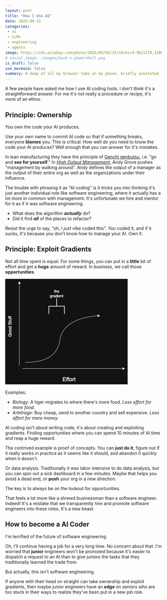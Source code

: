 ```yaml
---
layout: post
title: "How I Use AI"
date: 2025-09-15
categories:
 - ai
 - LLMs
 - engineering
 - agents
image: https://cdn.pixabay.com/photo/2025/09/02/15/16/bird-9811729_1280.jpg
# social_image: /images/bash-v-powershell.png
is_draft: false
use_mermaid: false
summary: A dump of all my browser tabs on my phone, briefly annotated
---
```


A few people have asked me how I use AI coding tools. I don't think it's a straightforward answer.
For me it's not really a procedure or recipe, it's more of an ethos.


## Principle: Ownership
You own the code your AI produces.

Use your own name to commit AI code so that if something breaks, everyone **blames** you. This is critical. How well
do you need to know the code your AI produces? Well enough that you can answer for it's mistakes.

In lean manufacturing they have the principle of [Genchi genbutsu][gen], i.e. "go and **see for yourself**." In 
[_High Output Management_][hom], Andy Grove pushes "management by walking around". Andy defines the output
of a manager as the output of their entire org as well as the organizations under their influence.

The trouble with phrasing it as "AI coding" is it tricks you into thinking it's just another individual role
like software engineering, where it actually has a lot more in common with management. It's unfortunate we
hire and mentor for it as if it was software engineering.

* What does the algorithm _**actually**_ do?
* Did it find _**all**_ of the places to refactor?

Resist the urge to say, "oh, I _just_ vibe coded this". _You_ coded it, and if it sucks, it's because you
don't know how to manage your AI. Own it.


## Principle: Exploit Gradients
Not all time spent is equal. For some things, you can put in a **little** bit of effort and get a **huge** amount
of reward. In business, we call those **opportunities**.

![a graph with x axis labeled "effort", y axis labeled "good stuff" and a curve with a steep part labeled "the gradient"](/images/gradient.drawio.png)

Examples:

* _Biology_: A tiger migrates to where there's more food. _Less effort for more food._
* _Arbitrage_: Buy cheap, send to another country and sell expensive. _Less effort for more money._

AI coding isn't about writing code, it's about creating and exploiting gradients. Finding opportunities
where you can spend 10 minutes of AI time and reap a huge reward.

The contrived example is proof of concepts. You can **just do it**, figure out if it really works in practice
as it seems like it should, and abandon it quickly when it doesn't.

Or data analysis. Traditionally it was labor intensive to do data analysis, but you can spin out a sick
dashboard in a few minutes. Maybe that helps you avoid a dead end, or **push** your org in a new direction.

The key is to always be on the lookout for opportunities.

That feels a lot more like a shrewd businessman than a software engineer. Indeed! It's a mistake that
we transparently hire and promote software engineers into these roles. It's a new beast.


## How to become a AI Coder
I'm terrified of the future of software engineering. 

Oh, I'll continue having a job for a very long time. No concern about that. I'm worried that **junior**
engineers won't be promoted because it's easier to dispatch a request to an AI than to give juniors the
tasks that they traditionally learned the trade from.

But actually, this isn't software engineering.

If anyone with their head on straight can take ownership and exploit gradients, then maybe junior engineers
have an **edge** on seniors who are too stuck in their ways to realize they've been put in a new job role.


 [gen]: https://en.wikipedia.org/wiki/Genchi_Genbutsu
 [hom]: https://www.amazon.com/High-Output-Management-Andrew-Grove/dp/0679762884
 [eff]: https://www.amazon.com/Effective-Executive-Definitive-Harperbusiness-Essentials/dp/0060833459
